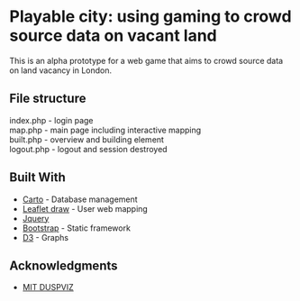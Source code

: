 # Playable city: using gaming to crowd source data on vacant land

This is an alpha prototype for a web game that aims to crowd source data on land vacancy in London. 

## File structure
index.php - login page <br>
map.php - main page including interactive mapping <br>
built.php - overview and building element<br>
logout.php - logout and session destroyed<br>

## Built With

* [Carto](https://carto.com/) - Database management
* [Leaflet draw](https://github.com/Leaflet/Leaflet.draw) - User web mapping
* [Jquery](https://api.jquery.com/)
* [Bootstrap](https://v4-alpha.getbootstrap.com/) - Static framework
* [D3](https://d3js.org/) - Graphs

## Acknowledgments

* [MIT DUSPVIZ](http://duspviz.mit.edu/)
